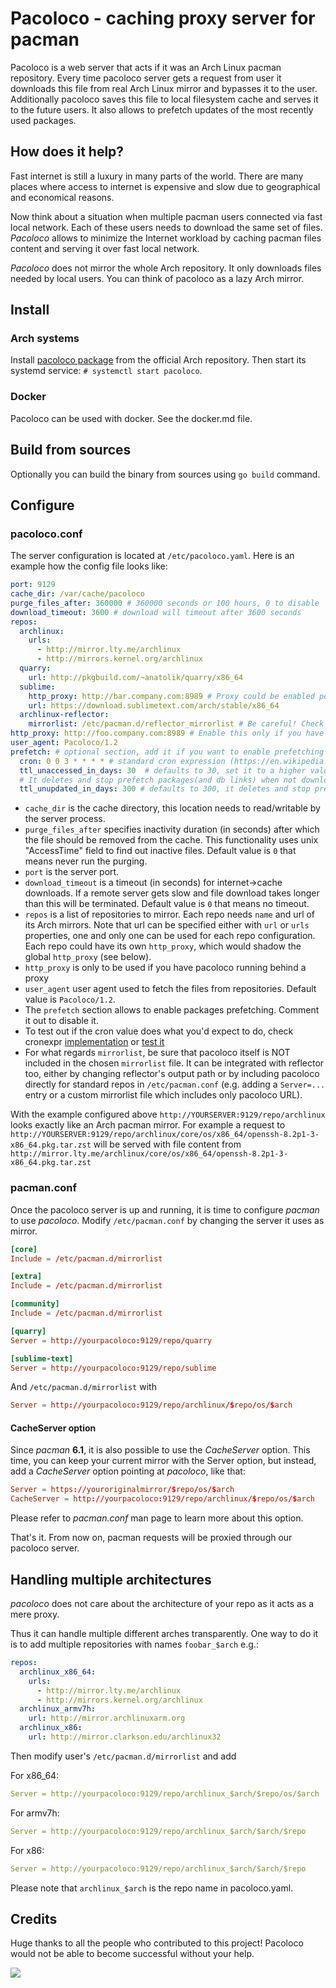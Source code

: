 # Pacoloco - caching proxy server for pacman

Pacoloco is a web server that acts if it was an Arch Linux pacman repository.
Every time pacoloco server gets a request from user it downloads this file from
real Arch Linux mirror and bypasses it to the user. Additionally pacoloco
saves this file to local filesystem cache and serves it to the future users.
It also allows to prefetch updates of the most recently used packages.

## How does it help?

Fast internet is still a luxury in many parts of the world. There are many places
where access to internet is expensive and slow due to geographical and economical
reasons.

Now think about a situation when multiple pacman users connected via fast local network.
Each of these users needs to download the same set of files. _Pacoloco_ allows to minimize
the Internet workload by caching pacman files content and serving it over
fast local network.

_Pacoloco_ does not mirror the whole Arch repository. It only downloads files needed by local users.
You can think of pacoloco as a lazy Arch mirror.

## Install

### Arch systems

Install [pacoloco package](https://archlinux.org/packages/community/x86_64/pacoloco/) from the official Arch repository.
Then start its systemd service: `# systemctl start pacoloco`.

### Docker

Pacoloco can be used with docker. See the docker.md file.

## Build from sources

Optionally you can build the binary from sources using `go build` command.

## Configure

### pacoloco.conf
The server configuration is located at `/etc/pacoloco.yaml`. Here is an example how the config file looks like:

```yaml
port: 9129
cache_dir: /var/cache/pacoloco
purge_files_after: 360000 # 360000 seconds or 100 hours, 0 to disable
download_timeout: 3600 # download will timeout after 3600 seconds
repos:
  archlinux:
    urls:
      - http://mirror.lty.me/archlinux
      - http://mirrors.kernel.org/archlinux
  quarry:
    url: http://pkgbuild.com/~anatolik/quarry/x86_64
  sublime:
    http_proxy: http://bar.company.com:8989 # Proxy could be enabled per-repo, shadowing the global `http_proxy` (see below)
    url: https://download.sublimetext.com/arch/stable/x86_64
  archlinux-reflector:
    mirrorlist: /etc/pacman.d/reflector_mirrorlist # Be careful! Check that pacoloco URL is NOT included in that file!
http_proxy: http://foo.company.com:8989 # Enable this only if you have pacoloco running behind a proxy
user_agent: Pacoloco/1.2
prefetch: # optional section, add it if you want to enable prefetching
  cron: 0 0 3 * * * * # standard cron expression (https://en.wikipedia.org/wiki/Cron#CRON_expression) to define how frequently prefetch, see https://github.com/gorhill/cronexpr#implementation for documentation.
  ttl_unaccessed_in_days: 30  # defaults to 30, set it to a higher value than the number of consecutive days you don't update your systems
  # It deletes and stop prefetch packages(and db links) when not downloaded after ttl_unaccessed_in_days days that it had been updated.
  ttl_unupdated_in_days: 300 # defaults to 300, it deletes and stop prefetch packages which hadn't been either updated upstream or requested for ttl_unupdated_in_days.
```

* `cache_dir` is the cache directory, this location needs to read/writable by the server process.
* `purge_files_after` specifies inactivity duration (in seconds) after which the file should be removed from the cache. This functionality uses unix "AccessTime" field to find out inactive files. Default value is `0` that means never run the purging.
* `port` is the server port.
* `download_timeout` is a timeout (in seconds) for internet->cache downloads. If a remote server gets slow and file download takes longer than this will be terminated. Default value is `0` that means no timeout.
* `repos` is a list of repositories to mirror. Each repo needs `name` and url of its Arch mirrors. Note that url can be specified either with `url` or `urls` properties, one and only one can be used for each repo configuration. Each repo could have its own `http_proxy`, which would shadow the global `http_proxy` (see below).
* `http_proxy` is only to be used if you have pacoloco running behind a proxy
* `user_agent` user agent used to fetch the files from repositories. Default value is `Pacoloco/1.2`.
* The `prefetch` section allows to enable packages prefetching. Comment it out to disable it.
* To test out if the cron value does what you'd expect to do, check cronexpr [implementation](https://github.com/gorhill/cronexpr#implementation) or [test it](https://play.golang.org/p/IK2hrIV7tUk)
* For what regards `mirrorlist`, be sure that pacoloco itself is NOT included in the chosen `mirrorlist` file. It can be integrated with reflector too, either by changing reflector's output path or by including pacoloco directly for standard repos in `/etc/pacman.conf` (e.g. adding a `Server=...` entry or a custom mirrorlist file which includes only pacoloco URL).

With the example configured above `http://YOURSERVER:9129/repo/archlinux` looks exactly like an Arch pacman mirror.
For example a request to `http://YOURSERVER:9129/repo/archlinux/core/os/x86_64/openssh-8.2p1-3-x86_64.pkg.tar.zst` will be served with file content from `http://mirror.lty.me/archlinux/core/os/x86_64/openssh-8.2p1-3-x86_64.pkg.tar.zst`

### pacman.conf
Once the pacoloco server is up and running, it is time to configure *pacman* to use *pacoloco*. Modify `/etc/pacman.conf` by changing the server it uses as mirror.

```conf
[core]
Include = /etc/pacman.d/mirrorlist

[extra]
Include = /etc/pacman.d/mirrorlist

[community]
Include = /etc/pacman.d/mirrorlist

[quarry]
Server = http://yourpacoloco:9129/repo/quarry

[sublime-text]
Server = http://yourpacoloco:9129/repo/sublime
```

And `/etc/pacman.d/mirrorlist` with

```conf
Server = http://yourpacoloco:9129/repo/archlinux/$repo/os/$arch
```

#### CacheServer option
Since *pacman* **6.1**, it is also possible to use the *CacheServer* option. This time, you can keep your current mirror with the Server option, but instead, add a *CacheServer* option pointing at *pacoloco*, like that:

```conf
Server = https://youroriginalmirror/$repo/os/$arch
CacheServer = http://yourpacoloco:9129/repo/archlinux/$repo/os/$arch
```

Please refer to *pacman.conf* man page to learn more about this option.

That's it. From now on, pacman requests will be proxied through our pacoloco server.

## Handling multiple architectures

*pacoloco* does not care about the architecture of your repo as it acts as a mere proxy.

Thus it can handle multiple different arches transparently. One way to do it is to add multiple
repositories with names `foobar_$arch` e.g.:

```yaml
repos:
  archlinux_x86_64:
    urls:
      - http://mirror.lty.me/archlinux
      - http://mirrors.kernel.org/archlinux
  archlinux_armv7h:
    url: http://mirror.archlinuxarm.org
  archlinux_x86:
    url: http://mirror.clarkson.edu/archlinux32
```

Then modify user's `/etc/pacman.d/mirrorlist` and add

For x86_64:

```yaml
Server = http://yourpacoloco:9129/repo/archlinux_$arch/$repo/os/$arch
```

For armv7h:

```yaml
Server = http://yourpacoloco:9129/repo/archlinux_$arch/$arch/$repo
```

For x86:

```yaml
Server = http://yourpacoloco:9129/repo/archlinux_$arch/$arch/$repo
```

Please note that `archlinux_$arch` is the repo name in pacoloco.yaml.

## Credits

Huge thanks to all the people who contributed to this project! Pacoloco would not be able to become successful without your help.

<a href="https://github.com/anatol/pacoloco/graphs/contributors">
  <img src="https://contrib.rocks/image?repo=anatol/pacoloco" />
</a>
